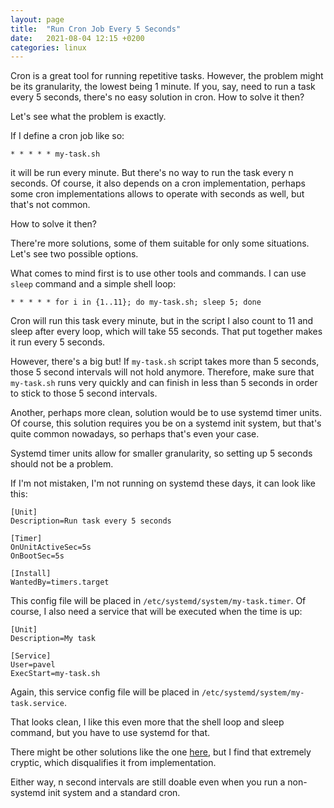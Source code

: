 ```yaml
---
layout: page
title:  "Run Cron Job Every 5 Seconds"
date:   2021-08-04 12:15 +0200
categories: linux
---
```


Cron is a great tool for running repetitive tasks. However, the problem might be its granularity, the lowest being 1 minute. If you, say, need to run a task every 5 seconds, there's no easy solution in cron. How to solve it then?

Let's see what the problem is exactly.

If I define a cron job like so:

```
* * * * * my-task.sh
```

it will be run every minute. But there's no way to run the task every n seconds. Of course, it also depends on a cron implementation, perhaps some cron implementations allows to operate with seconds as well, but that's not common.

How to solve it then?

There're more solutions, some of them suitable for only some situations. Let's see two possible options.

What comes to mind first is to use other tools and commands. I can use `sleep` command and a simple shell loop:

```
* * * * * for i in {1..11}; do my-task.sh; sleep 5; done
```

Cron will run this task every minute, but in the script I also count to 11 and sleep after every loop, which will take 55 seconds. That put together makes it run every 5 seconds.

However, there's a big but! If `my-task.sh` script takes more than 5 seconds, those 5 second intervals will not hold anymore. Therefore, make sure that `my-task.sh` runs very quickly and can finish in less than 5 seconds in order to stick to those 5 second intervals.

Another, perhaps more clean, solution would be to use systemd timer units. Of course, this solution requires you be on a systemd init system, but that's quite common nowadays, so perhaps that's even your case.

Systemd timer units allow for smaller granularity, so setting up 5 seconds should not be a problem.

If I'm not mistaken, I'm not running on systemd these days, it can look like this:

```
[Unit]
Description=Run task every 5 seconds

[Timer]
OnUnitActiveSec=5s
OnBootSec=5s

[Install]
WantedBy=timers.target
```

This config file will be placed in `/etc/systemd/system/my-task.timer`. Of course, I also need a service that will be executed when the time is up:

```
[Unit]
Description=My task

[Service]
User=pavel
ExecStart=my-task.sh
```

Again, this service config file will be placed in `/etc/systemd/system/my-task.service`.

That looks clean, I like this even more that the shell loop and sleep command, but you have to use systemd for that.

There might be other solutions like the one [here](https://stackoverflow.com/a/9619441), but I find that extremely cryptic, which disqualifies it from implementation.

Either way, n second intervals are still doable even when you run a non-systemd init system and a standard cron.
